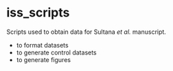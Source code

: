 # iss_scripts
Scripts used to obtain data for Sultana <I>et al.</I> manuscript.
- to format datasets
- to generate control datasets
- to generate figures
